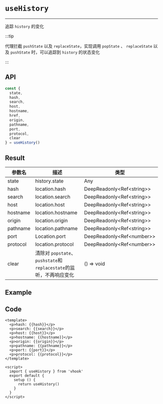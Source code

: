 # ``useHistory``

---



追踪 ``history`` 的变化



:::tip

代理拦截 ``pushState`` 以及 ``replaceState``，实现调用 ``popState`` 、 ``replaceState`` 以及 ``pushState`` 时，可以追踪到 ``history`` 的状态变化

:::



## API



```typescript
const {
  state,
  hash,
  search,
  host,
  hostname,
  href,
  origin,
  pathname,
  port,
  protocol,
  clear
} = useHistory()
```



## Result

| 参数名   | 描述                                                         | 类型                        |
| -------- | ------------------------------------------------------------ | --------------------------- |
| state    | history.state                                                | Any                         |
| hash     | location.hash                                                | DeepReadonly<Ref\<string\>> |
| search   | location.search                                              | DeepReadonly<Ref\<string\>> |
| host     | location.host                                                | DeepReadonly<Ref\<string\>> |
| hostname | location.hostname                                            | DeepReadonly<Ref\<string\>> |
| origin   | location.origin                                              | DeepReadonly<Ref\<string\>> |
| pathname | location.pathname                                            | DeepReadonly<Ref\<string\>> |
| port     | Location.port                                                | DeepReadonly<Ref\<number\>> |
| protocol | location.protocol                                            | DeepReadonly<Ref\<number\>> |
| clear    | 清除对 ``popstate``、``pushstate``和``replacestate``的监听，不再响应变化 | () => void                  |



## Example

<UseHistory/>



## Code

```vue
<template>
  <p>hash: {{hash}}</p>
  <p>search: {{search}}</p>
  <p>host: {{host}}</p>
  <p>hostname: {{hostname}}</p>
  <p>origin: {{origin}}</p>
  <p>pathname: {{pathname}}</p>
  <p>port: {{port}}</p>
  <p>protocol: {{protocol}}</p>
</template>

<script>
  import { useHistory } from 'vhook'
  export default {
    setup () {
      return useHistory()
    }
  }
</script>
```

